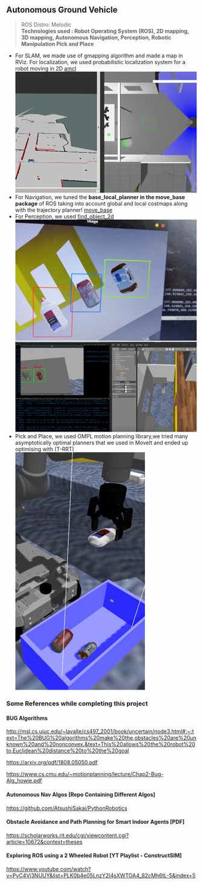 ## Autonomous Ground Vehicle
> ROS Distro: Melodic <br>
**Technologies used : Robot Operating System (ROS), 2D mapping, 3D mapping, Autonomous Navigation, Perception, Robotic Manipulation Pick and Place** <br>
- For SLAM, we made use of gmapping algorithm and made a map in RViz. For localization, we used probabilistic localization system for a robot moving in 2D [amcl](http://wiki.ros.org/amcl) <br>
![](https://github.com/Shaxpy/Project-AGV/blob/master/project_img/nav.png)
- For Navigation, we tuned the **base_local_planner in the move_base package** of ROS taking into account global and local costmaps along with the trajectory planner! [move_base](http://wiki.ros.org/move_base) <br>
- For Perception, we used [find_object_2d](http://wiki.ros.org/find_object_2d) <br>
![](https://github.com/Shaxpy/Project-AGV/blob/master/project_img/find_obj.jpg) ![](https://github.com/Shaxpy/Project-AGV/blob/master/project_img/find_obj2.jpeg)
- Pick and Place, we used OMPL motion planning library,we tried many asymptotically optimal planners that we used in MoveIt and ended up optimising with (T-RRT)
![](https://github.com/Shaxpy/Project-AGV/blob/master/project_img/place.jpg)
### Some References while completing this project 
#### BUG Algorithms

http://msl.cs.uiuc.edu/~lavalle/cs497_2001/book/uncertain/node3.html#:~:text=The%20BUG%20algorithms%20make%20the,obstacles%20are%20unknown%20and%20nonconvex.&text=This%20allows%20the%20robot%20to,Euclidean%20distance%20to%20the%20goal

https://arxiv.org/pdf/1808.05050.pdf

https://www.cs.cmu.edu/~motionplanning/lecture/Chap2-Bug-Alg_howie.pdf

#### Autonomous Nav Algos [Repo Containing Different Algos]

https://github.com/AtsushiSakai/PythonRobotics

#### Obstacle Avoidance and Path Planning for Smart Indoor Agents [PDF]

https://scholarworks.rit.edu/cgi/viewcontent.cgi?article=10672&context=theses

#### Exploring ROS using a 2 Wheeled Robot [YT Playlist - ConstructSIM]

https://www.youtube.com/watch?v=PyC4Vj3NUUY&list=PLK0b4e05LnzY2I4sXWTOA4_82cMh6tL-5&index=5
